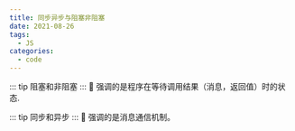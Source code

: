 ```yaml
---
title: 同步异步与阻塞非阻塞
date: 2021-08-26
tags:
  - JS
categories:
  - code
---
```


::: tip
阻塞和非阻塞
:::
:unicorn:
强调的是程序在等待调用结果（消息，返回值）时的状态.

::: tip
同步和异步
:::
:unicorn:
强调的是消息通信机制。

